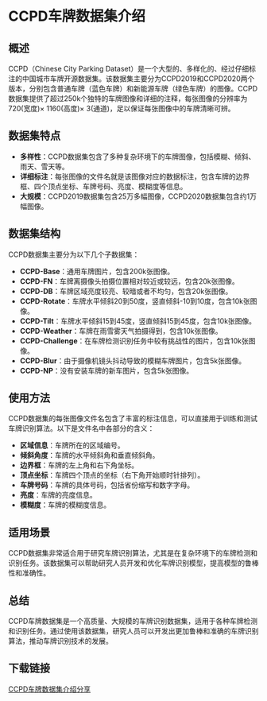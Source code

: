 # CCPD车牌数据集介绍

## 概述
CCPD（Chinese City Parking Dataset）是一个大型的、多样化的、经过仔细标注的中国城市车牌开源数据集。该数据集主要分为CCPD2019和CCPD2020两个版本，分别包含普通车牌（蓝色车牌）和新能源车牌（绿色车牌）的图像。CCPD数据集提供了超过250k个独特的车牌图像和详细的注释，每张图像的分辨率为720(宽度)× 1160(高度)× 3(通道)，足以保证每张图像中的车牌清晰可辨。

## 数据集特点
- **多样性**：CCPD数据集包含了多种复杂环境下的车牌图像，包括模糊、倾斜、雨天、雪天等。
- **详细标注**：每张图像的文件名就是该图像对应的数据标注，包含车牌的边界框、四个顶点坐标、车牌号码、亮度、模糊度等信息。
- **大规模**：CCPD2019数据集包含25万多幅图像，CCPD2020数据集包含约1万幅图像。

## 数据集结构
CCPD数据集主要分为以下几个子数据集：
- **CCPD-Base**：通用车牌图片，包含200k张图像。
- **CCPD-FN**：车牌离摄像头拍摄位置相对较近或较远，包含20k张图像。
- **CCPD-DB**：车牌区域亮度较亮、较暗或者不均匀，包含20k张图像。
- **CCPD-Rotate**：车牌水平倾斜20到50度，竖直倾斜-10到10度，包含10k张图像。
- **CCPD-Tilt**：车牌水平倾斜15到45度，竖直倾斜15到45度，包含10k张图像。
- **CCPD-Weather**：车牌在雨雪雾天气拍摄得到，包含10k张图像。
- **CCPD-Challenge**：在车牌检测识别任务中较有挑战性的图片，包含10k张图像。
- **CCPD-Blur**：由于摄像机镜头抖动导致的模糊车牌图片，包含5k张图像。
- **CCPD-NP**：没有安装车牌的新车图片，包含5k张图像。

## 使用方法
CCPD数据集的每张图像文件名包含了丰富的标注信息，可以直接用于训练和测试车牌识别算法。以下是文件名中各部分的含义：
- **区域信息**：车牌所在的区域编号。
- **倾斜角度**：车牌的水平倾斜角和垂直倾斜角。
- **边界框**：车牌的左上角和右下角坐标。
- **顶点坐标**：车牌四个顶点的坐标（右下角开始顺时针排列）。
- **车牌号码**：车牌的具体号码，包括省份缩写和数字字母。
- **亮度**：车牌的亮度信息。
- **模糊度**：车牌的模糊度信息。

## 适用场景
CCPD数据集非常适合用于研究车牌识别算法，尤其是在复杂环境下的车牌检测和识别任务。该数据集可以帮助研究人员开发和优化车牌识别模型，提高模型的鲁棒性和准确性。

## 总结
CCPD车牌数据集是一个高质量、大规模的车牌识别数据集，适用于各种车牌检测和识别任务。通过使用该数据集，研究人员可以开发出更加鲁棒和准确的车牌识别算法，推动车牌识别技术的发展。

## 下载链接

[CCPD车牌数据集介绍分享](https://pan.quark.cn/s/6b756b418b95)